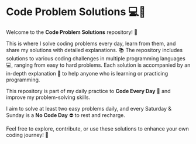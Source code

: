 # Code Problem Solutions 💻🧠

Welcome to the **Code Problem Solutions** repository! 🎉 

This is where I solve coding problems every day, learn from them, and share my solutions with detailed explanations. 📚
The repository includes solutions to various coding challenges in multiple programming languages 💻, ranging from easy to hard problems. Each solution is accompanied by an in-depth explanation 📝 to help anyone who is learning or practicing programming.



This repository is part of my daily practice to **Code Every Day** 🚀 and improve my problem-solving skills. 

I aim to solve at least two easy problems daily, and every Saturday & Sunday is a **No Code Day** ⛔️ to rest and recharge.

Feel free to explore, contribute, or use these solutions to enhance your own coding journey! 💪
